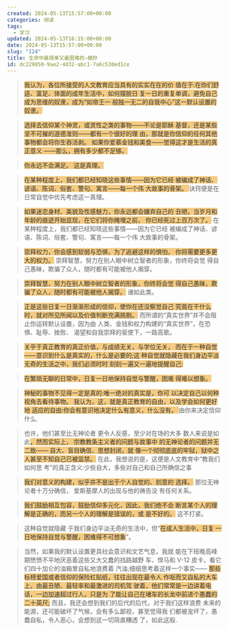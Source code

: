 ```yaml
---
created: 2024-05-13T15:57:00+00:00
categories: 阅读
tags:
  - 学习
updated: 2024-05-13T16:15:00+00:00
date: 2024-05-13T15:57:00+00:00
slug: "124"
title: 生命中最简单又最困难的—摘抄
id: dc229050-9ae2-4d32-abc1-7a6c530ed1ce
---
```


> <span style="color: #333333;background-color:#F5CB81;">我认为，各位所接受的人文教育应当具有的实实在在的价 值在于:在你们舒适、富足、体面的成年生活中，如何摆脱日 复一日的重复单调，避免自己成为思维的奴隶，成为“如帝王一 般独一无二的自我中心”这一默认设置的奴隶。</span>

> <span style="color: #333333;background-color:#F5CB81;">选择去信仰某个神灵，或灵性之类的事物——不论是耶稣 基督，还是某些坚不可摧的道德准则——都有一个很好的理 由，那就是你信仰的任何其他事物都会将你生吞活剥。
> 如果你爱慕金钱和美食——觉得这才是生活的真正意义 ——那么，拥有多少都不足够。</span>

> <span style="color: #333333;background-color:#F5CB81;">你永远不会满足。
> 这是真理。</span>

> <span style="color: #333333;background-color:#F5CB81;">在某种程度上，我们都已经知晓这些事情——因为它已经 被编成了神话、谚语、陈词、俗套、警句、寓言——每一个伟 大故事的骨架。
> </span>
> 诀窍便是在日常自觉中优先考虑这一真理。

> <span style="color: #333333;background-color:#F5CB81;">如果迷恋身材、美貌及性感魅力，你永远都会嫌弃自己的 丑陋，当岁月和年龄的痕迹开始显现，在它们将你掩埋之前， 你已经死过上百万次了。</span>
> 在某种程度上，我们都已经知晓这些事情——因为它已经 被编成了神话、谚语、陈词、俗套、警句、寓言——每一个伟 大故事的骨架。

> <span style="color: #333333;background-color:#F5CB81;">崇拜权力，你会感到软弱与恐惧，为了逃避这样的惧怕， 你将需要更多更大的权力。</span>
> 崇拜智慧，努力在别人眼中树立智者的形象，你终将会觉 得自己愚昧，欺骗了众人，随时都有可能被他人揭穿。

> <span style="color: #333333;background-color:#F5CB81;">崇拜智慧，努力在别人眼中树立智者的形象，你终将会觉 得自己愚昧，欺骗了众人，随时都有可能被他人揭穿。</span>
> 诸如此类。

> <span style="color: #333333;background-color:#F5CB81;">正是这些日复一日渐渐形成的信仰，使你在还没察觉自己 究竟在干什么时，就对所见所闻以及价值判断充满挑剔。</span>
> 而所谓的“真实世界”并不会阻止你运转默认设置，因为由 人类、金钱和权力构建的“真实世界”，在恐惧、耻辱、挫败、 渴望和自我崇拜的驱使下，一路高歌。

> <span style="color: #333333;background-color:#F5CB81;">
> 关乎于真正教育的真正价值，与成绩无关，与学位无关， 而在于一种自觉——意识到什么是真实的，什么是必要的;这 种自觉就隐藏在我们身边平淡无奇的生活之中，我们必须时时 刻刻一遍又一遍地提醒自己:</span>

> <span style="color: #333333;background-color:#F5CB81;">在繁琐无聊的日常中，日复一日地保持自觉与警醒，困难 得难以想象。</span>

> <span style="color: #333333;background-color:#F5CB81;">神秘的事物不见得一定是真的:唯一绝对的真实是，你可 以决定自己以何种视角去看待事物。
> 我认为，这，就是真正教育的自由，以及学会如何更好地 适应的自由:你会有意识地决定什么有意义，什么没有。
> </span>
> 由你来决定信仰什么.

> 也许，他们甚至比无神论者 更令人反感，至少对在场的大多 数人来说是如此<span style="color: #333333;background-color:#F5CB81;">，然而实际上， 宗教教条主义者的问题与故事中 的无神论者的问题并无二致—— 自大、盲目确信、思想封闭，就 像一个彻彻底底的牢狱，狱中之 人甚至不知自己已被监禁。</span>
> 在此，我想说的是，这便是人文教育中“教我们如何思 考”的真正含义:少些自大，多些对自己和自己所确信之事

> <span style="color: #333333;background-color:#F5CB81;">我们对意义的构建，似乎并不是出于个人自觉的、刻意的 选择。</span>
> 那位无神论者十万分确信，
> 爱斯基摩人的出现与他的祷告没
> 有任何关系。

> <span style="color: #333333;background-color:#F5CB81;">我们鼓励相互包容，鼓励信仰多元化，因此，我们绝不会 断言某个人的理解是正确的，而另一个人的理解是错误的，或 是不好的。</span>
> 这不打紧。

> 这种自觉就隐藏 于我们身边平淡无奇的生活中，但“<span style="color: #333333;background-color:#F5CB81;">在成人生活中，日复 一日地保持自觉与警醒，困难得不可想象</span>”。

> 当然，如果我的默认设置更具社会意识和文艺气息，我就 能在下班晚高峰期愤愤不平地厌恶着这些又大又蠢的挡路越野 车、悍马和 V-12 皮卡，看它们四十加仑的油箱里自私地浪费着 汽油;细细思考着这样一个事实——
> <span style="color: #333333;background-color:#F5CB81;">那些标榜爱国或者信仰的保险杠贴纸，往往出现在最令人 作呕而又自私的大车上，由最丑陋、最轻率和最激进的司机驾 驶着，他们常常是一边讲着电话，一边加速超过行人，只是为 了能让自己在堵车的长龙中前进个愚蠢的二十英尺;</span>
> 而且，我还会想到我们的后代的后代，对于我们这样浪费 未来的能源，还可能破坏了气候，会有多么鄙视，甚至觉得我 们都被宠坏了，愚蠢自私，令人恶心，会想到这一切简直糟透 了，如此这般.
